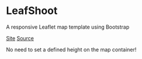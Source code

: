 # LeafShoot
A responsive Leaflet map template using Bootstrap

[Site](https://tforward.github.io/LeafShoot/)
[Source](https://github.com/tforward/LeafShoot)

No need to set a defined height on the map container!
